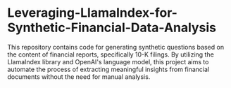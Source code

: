 # Leveraging-LlamaIndex-for-Synthetic-Financial-Data-Analysis
This repository contains code for generating synthetic questions based on the content of financial reports, specifically 10-K filings. By utilizing the LlamaIndex library and OpenAI's language model, this project aims to automate the process of extracting meaningful insights from financial documents without the need for manual analysis.
